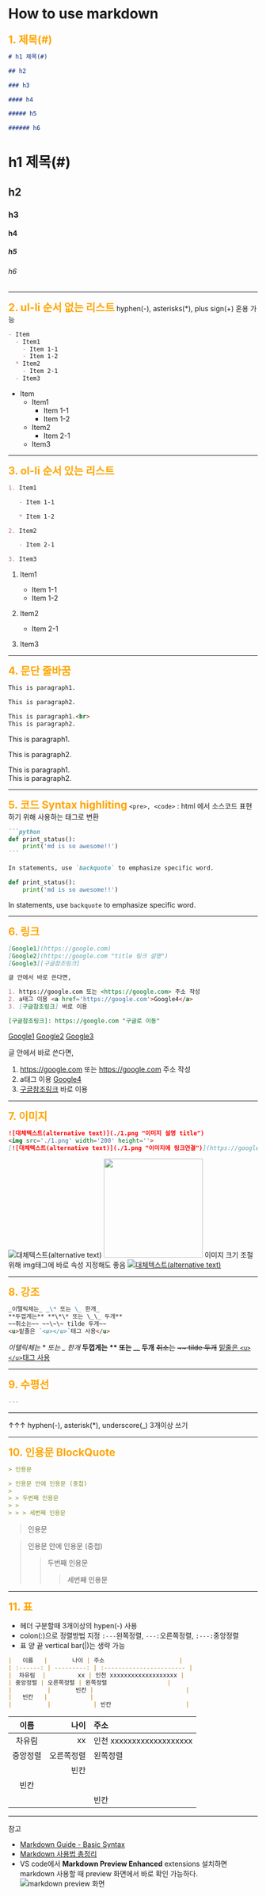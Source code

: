 # How to use markdown

<strong style="color:orange; font-size:1.5em">1. 제목(#)</strong>

```markdown
# h1 제목(#)

## h2

### h3

#### h4

##### h5

###### h6
```

# h1 제목(#)

## h2

### h3

#### h4

##### h5

###### h6

---

<strong style="color:orange; font-size:1.5em">2. ul-li 순서 없는 리스트</strong>
hyphen(-), asterisks(\*), plus sign(+) 혼용 가능

```markdown
- Item
  - Item1
    - Item 1-1
    - Item 1-2
  * Item2
    - Item 2-1
  - Item3
```

- Item
  - Item1
    - Item 1-1
    - Item 1-2
  * Item2
    - Item 2-1
  - Item3

---

<strong style="color:orange; font-size:1.5em">3. ol-li 순서 있는 리스트</strong>

```markdown
1. Item1

   - Item 1-1

   * Item 1-2

2. Item2

   - Item 2-1

3. Item3
```

1. Item1

   - Item 1-1

   * Item 1-2

2. Item2

   - Item 2-1

3. Item3

---

<strong style="color:orange; font-size:1.5em">4. 문단 줄바꿈</strong>

```markdown
This is paragraph1.

This is paragraph2.

This is paragraph1.<br>
This is paragraph2.
```

This is paragraph1.

This is paragraph2.

This is paragraph1.<br>
This is paragraph2.

---

<strong style="color:orange; font-size:1.5em">5. 코드 Syntax highliting</strong>
`<pre>, <code>` : html 에서 소스코드 표현하기 위해 사용하는 태그로 변환

````markdown
```python
def print_status():
    print('md is so awesome!!')
```

In statements, use `backquote` to emphasize specific word.
````

```python
def print_status():
    print('md is so awesome!!')
```

In statements, use `backquote` to emphasize specific word.

---

<strong style="color:orange; font-size:1.5em">6. 링크</strong>

```markdown
[Google1](https://google.com)
[Google2](https://google.com "title 링크 설명")
[Google3][구글참조링크]

글 안에서 바로 쓴다면,

1. https://google.com 또는 <https://google.com> 주소 작성
2. a태그 이용 <a href='https://google.com'>Google4</a>
3. [구글참조링크] 바로 이용

[구글참조링크]: https://google.com "구글로 이동"
```

[Google1](https://google.com)
[Google2](https://google.com "title 링크 설명")
[Google3][구글참조링크]

글 안에서 바로 쓴다면,

1. https://google.com 또는 <https://google.com> 주소 작성
2. a태그 이용 <a href='https://google.com'>Google4</a>
3. [구글참조링크] 바로 이용

[구글참조링크]: https://google.com "구글로 이동"

---

<strong style="color:orange; font-size:1.5em">7. 이미지</strong>

```markdown
![대체텍스트(alternative text)](./1.png "이미지 설명 title")
<img src='./1.png' width='200' height=''>
[![대체텍스트(alternative text)](./1.png "이미지에 링크연결")](https://google.com)
```

![대체텍스트(alternative text)](./1.png "이미지 설명 title")
<img src='./1.png' width='200' height=''>
이미지 크기 조절 위해 img태그에 바로 속성 지정해도 좋음
[![대체텍스트(alternative text)](./1.png "이미지에 링크연결")](https://google.com)

---

<strong style="color:orange; font-size:1.5em">8. 강조</strong>

```markdown
_이탤릭체는_ _\* 또는 \_ 한개_
**두껍게는** **\*\* 또는 \_\_ 두개**
~~취소는~~ ~~\~\~ tilde 두개~~
<u>밑줄은 `<u></u>`태그 사용</u>
```

_이탤릭체는_ _\* 또는 \_ 한개_
**두껍게는** **\*\* 또는 \_\_ 두개**
~~취소는~~ ~~\~\~ tilde 두개~~
<u>밑줄은 `<u></u>`태그 사용</u>

---

<strong style="color:orange; font-size:1.5em">9. 수평선</strong>

```markdown
---
```

---

↑↑↑
hyphen(-), asterisk(\*), underscore(\_) 3개이상 쓰기

---

<strong style="color:orange; font-size:1.5em">10. 인용문 BlockQuote</strong>

```markdown
> 인용문

> 인용문 안에 인용문 (중첩)
>
> > 두번째 인용문
> >
> > > 세번째 인용문
```

> 인용문

> 인용문 안에 인용문 (중첩)
>
> > 두번째 인용문
> >
> > > 세번째 인용문

---

<strong style="color:orange; font-size:1.5em">11. 표</strong>

- 헤더 구분할때 3개이상의 hypen(-) 사용
- colon(:)으로 정렬방법 지정
  `:---`왼쪽정렬, `---:`오른쪽정렬, `:---:`중앙정렬
- 표 양 끝 vertical bar(|)는 생략 가능

```markdown
|   이름   |       나이 | 주소                     |
| :------: | ---------: | :----------------------- |
|  차유림  |         xx | 인천 xxxxxxxxxxxxxxxxxxx |
| 중앙정렬 | 오른쪽정렬 | 왼쪽정렬                 |
|          |       빈칸 |                          |
|   빈칸   |            |
|          |            | 빈칸                     |
```

|   이름   |       나이 | 주소                     |
| :------: | ---------: | :----------------------- |
|  차유림  |         xx | 인천 xxxxxxxxxxxxxxxxxxx |
| 중앙정렬 | 오른쪽정렬 | 왼쪽정렬                 |
|          |       빈칸 |                          |
|   빈칸   |            |
|          |            | 빈칸                     |

---

참고

- [Markdown Guide - Basic Syntax](https://www.markdownguide.org/basic-syntax/)
- [Markdown 사용법 총정리](https://heropy.blog/2017/09/30/markdown/)
  <br>
- VS code에서 **Markdown Preview Enhanced** extensions 설치하면 markdown 사용할 때 preview 화면에서 바로 확인 가능하다.
  ![markdown preview 화면](./preview.PNG "markdown preview 화면")
